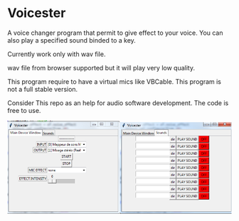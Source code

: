 # Voicester

A voice changer program that permit to give effect to your voice.
You can also play a specified sound binded to a key.

Currently work only with wav file.

wav file from browser supported but it will play very low quality.

This program require to have a virtual mics like VBCable. This program is not a full stable version.

Consider This repo as an help for audio software development. The code is free to use.

![Preview Image](preview.png)
